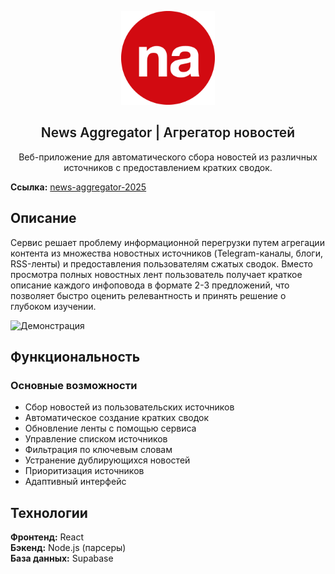 <p align="center">
  <img width='150' src="presentation/logo.png" alt="Logo">
  <h2 align="center" style="font-weight: 600">
    News Aggregator | Агрегатор новостей
  </h2>
  <p align="center">
    Веб-приложение для автоматического сбора новостей из различных источников с предоставлением кратких сводок.
  </p>
</p>


**Ссылка:** [news-aggregator-2025](https://far4ru.github.io/news-aggregator-2025/)

## Описание

Сервис решает проблему информационной перегрузки путем агрегации контента из множества новостных источников (Telegram-каналы, блоги, RSS-ленты) и предоставления пользователям сжатых сводок. Вместо просмотра полных новостных лент пользователь получает краткое описание каждого инфоповода в формате 2-3 предложений, что позволяет быстро оценить релевантность и принять решение о глубоком изучении.

![Демонстрация](presentation/screen.gif)

## Функциональность

### Основные возможности
- Сбор новостей из пользовательских источников
- Автоматическое создание кратких сводок
- Обновление ленты с помощью сервиса
- Управление списком источников
- Фильтрация по ключевым словам
- Устранение дублирующихся новостей
- Приоритизация источников
- Адаптивный интерфейс

## Технологии

**Фронтенд:** React  
**Бэкенд:** Node.js (парсеры)  
**База данных:** Supabase
